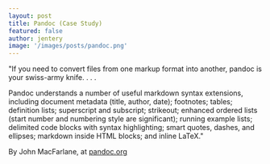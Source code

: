 ```yaml
---
layout: post
title: Pandoc (Case Study)  
featured: false
author: jentery
image: '/images/posts/pandoc.png'
---
```


"If you need to convert files from one markup format into another, pandoc is your swiss-army knife. . . .

Pandoc understands a number of useful markdown syntax extensions, including document metadata (title, author, date); footnotes; tables; definition lists; superscript and subscript; strikeout; enhanced ordered lists (start number and numbering style are significant); running example lists; delimited code blocks with syntax highlighting; smart quotes, dashes, and ellipses; markdown inside HTML blocks; and inline LaTeX." 

By John MacFarlane, at [pandoc.org](http://pandoc.org/)

